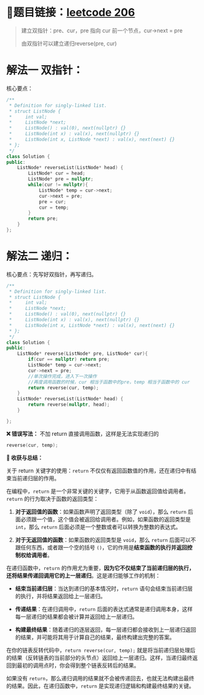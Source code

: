 # 🔗题目链接：[leetcode 206](https://leetcode.cn/problems/reverse-linked-list/)

>建立双指针：pre、cur，pre 指向 cur 前一个节点，cur->next = pre
>
>由双指针可以建立递归reverse(pre, cur)
>
# 解法一 双指针：
核心要点：

```C++
/**
 * Definition for singly-linked list.
 * struct ListNode {
 *     int val;
 *     ListNode *next;
 *     ListNode() : val(0), next(nullptr) {}
 *     ListNode(int x) : val(x), next(nullptr) {}
 *     ListNode(int x, ListNode *next) : val(x), next(next) {}
 * };
 */
class Solution {
public:
    ListNode* reverseList(ListNode* head) {
        ListNode* cur = head;
        ListNode* pre = nullptr;
        while(cur != nullptr){
            ListNode* temp = cur->next;
            cur->next = pre;
            pre = cur;
            cur = temp;
        }
        return pre;
    }
};
```

# 解法二 递归：

核心要点：先写好双指针，再写递归。

```C++
/**
 * Definition for singly-linked list.
 * struct ListNode {
 *     int val;
 *     ListNode *next;
 *     ListNode() : val(0), next(nullptr) {}
 *     ListNode(int x) : val(x), next(nullptr) {}
 *     ListNode(int x, ListNode *next) : val(x), next(next) {}
 * };
 */
class Solution {
public:
    ListNode* reverse(ListNode* pre, ListNode* cur){
        if(cur == nullptr) return pre;
        ListNode* temp = cur->next;
        cur->next = pre;
        //单次操作完成，进入下一次操作
        //再度调用函数的时候，cur 相当于函数中的pre，temp 相当于函数中的 cur
        return reverse(cur, temp);
    }
    ListNode* reverseList(ListNode* head) {
        return reverse(nullptr, head);
    }

};
```

**❌ 错误写法：** 不加 return 直接调用函数，这样是无法实现递归的

```C++
reverse(cur, temp);
```

**💯 收获与总结：**

关于 return 关键字的使用：`return` 不仅仅有返回函数值的作用，还在递归中有结束当前递归层的作用。

在编程中，`return` 是一个非常关键的关键字，它用于从函数返回值给调用者。`return` 的行为取决于函数的返回类型：

1. **对于返回值的函数**：如果函数声明了返回类型（除了 `void`），那么 `return` 后面必须跟一个值，这个值会被返回给调用者。例如，如果函数的返回类型是 `int`，那么 `return` 后面必须是一个整数或者可以转换为整数的表达式。

2. **对于无返回值的函数**：如果函数的返回类型是 `void`，那么 `return` 后面可以不跟任何东西，或者跟一个空的括号 `()`，它的作用是**结束函数的执行并返回控制权给调用者**。

在递归函数中，`return` 的作用尤为重要，**因为它不仅结束了当前递归层的执行，还将结果传递回调用它的上一层递归**。这是递归能够工作的机制：

- **结束当前递归层**：当达到递归的基本情况时，`return` 语句会结束当前递归层的执行，并将结果返回给上一层递归。

- **传递结果**：在递归调用中，`return` 后面的表达式通常是递归调用本身，这样每一层递归的结果都会被计算并返回给上一层递归。

- **构建最终结果**：随着递归的逐层返回，每一层递归都会接收到上一层递归返回的结果，并可能将其用于计算自己的结果，最终构建出完整的答案。

在你的链表反转代码中，`return reverse(cur, temp);` 就是将当前递归层处理后的结果（反转链表的当前部分的头节点）返回给上一层递归。这样，当递归最终返回到最初的调用点时，你会得到整个链表反转后的结果。

如果没有 `return`，那么递归调用的结果就不会被传递回去，也就无法构建出最终的结果。因此，在递归函数中，`return` 是实现递归逻辑和构建最终结果的关键。
